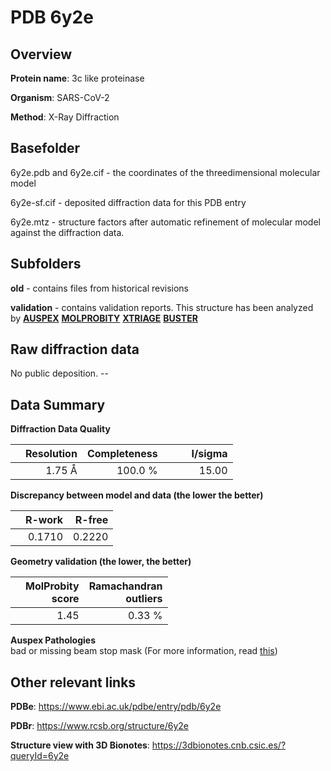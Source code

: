 # PDB 6y2e

## Overview

**Protein name**: 3c like proteinase

**Organism**: SARS-CoV-2

**Method**: X-Ray Diffraction



## Basefolder

6y2e.pdb and 6y2e.cif - the coordinates of the threedimensional molecular model

6y2e-sf.cif - deposited diffraction data for this PDB entry

6y2e.mtz - structure factors after automatic refinement of molecular model against the diffraction data.

## Subfolders



**old** - contains files from historical revisions

**validation** - contains validation reports. This structure has been analyzed by [**AUSPEX**](https://github.com/thorn-lab/coronavirus_structural_task_force/tree/master/pdb/3c_like_proteinase/SARS-CoV-2/6y2e/validation/auspex)  [**MOLPROBITY**](https://github.com/thorn-lab/coronavirus_structural_task_force/tree/master/pdb/3c_like_proteinase/SARS-CoV-2/6y2e/validation/molprobity) [**XTRIAGE**](https://github.com/thorn-lab/coronavirus_structural_task_force/blob/master/pdb/3c_like_proteinase/SARS-CoV-2/6y2e/validation/Xtriage_output.log) [**BUSTER**](https://www.globalphasing.com/buster/wiki/index.cgi?Covid19Pdb6Y2E) 



## Raw diffraction data

No public deposition. --<br> 

## Data Summary
**Diffraction Data Quality**

|   | Resolution | Completeness| I/sigma |
|---|-------------:|----------------:|--------------:|
|   |1.75 Å|100.0 %|<img width=50/>15.00|

**Discrepancy between model and data (the lower the better)**

|   | **R-work**| **R-free**   
|---|-------------:|----------------:|           
||  0.1710|  0.2220|

**Geometry validation (the lower, the better)**

|   |**MolProbity<br>score**| **Ramachandran<br>outliers** 
|---|-------------:|----------------:|
||  1.45|  0.33 %|

**Auspex Pathologies**<br> bad or missing beam stop mask (For more information, read [this](https://github.com/thorn-lab/coronavirus_structural_task_force/blob/master/pdb/3c_like_proteinase/SARS-CoV-2/6y2e/validation/auspex/6y2e_auspex_comments.txt))

 



## Other relevant links 
**PDBe**:  https://www.ebi.ac.uk/pdbe/entry/pdb/6y2e
 
**PDBr**: https://www.rcsb.org/structure/6y2e 

**Structure view with 3D Bionotes**: https://3dbionotes.cnb.csic.es/?queryId=6y2e


